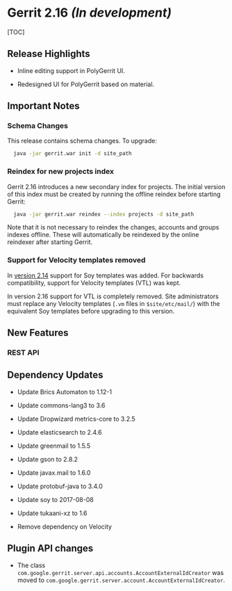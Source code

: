 # Gerrit 2.16 *(In development)*

[TOC]

## Release Highlights

* Inline editing support in PolyGerrit UI.

* Redesigned UI for PolyGerrit based on material.

## Important Notes

### Schema Changes

This release contains schema changes. To upgrade:

``` sh
  java -jar gerrit.war init -d site_path
```

### Reindex for new projects index

Gerrit 2.16 introduces a new secondary index for projects. The initial version
of this index must be created by running the offline reindex before starting
Gerrit:

``` sh
  java -jar gerrit.war reindex --index projects -d site_path
```

Note that it is not necessary to reindex the changes, accounts and groups
indexes offline. These will automatically be reindexed by the online reindexer
after starting Gerrit.

### Support for Velocity templates removed

In [version 2.14](2.14.md) support for Soy templates was added. For backwards
compatibility, support for Velocity templates (VTL) was kept.

In version 2.16 support for VTL is completely removed. Site administrators must
replace any Velocity templates (`.vm` files in `$site/etc/mail/`) with the equivalent
Soy templates before upgrading to this version.

## New Features

### REST API

## Dependency Updates

* Update Brics Automaton to 1.12-1

* Update commons-lang3 to 3.6

* Update Dropwizard metrics-core to 3.2.5

* Update elasticsearch to 2.4.6

* Update greenmail to 1.5.5

* Update gson to 2.8.2

* Update javax.mail to 1.6.0

* Update protobuf-java to 3.4.0

* Update soy to 2017-08-08

* Update tukaani-xz to 1.6

* Remove dependency on Velocity

## Plugin API changes

* The class `com.google.gerrit.server.api.accounts.AccountExternalIdCreator` was
  moved to `com.google.gerrit.server.account.AccountExternalIdCreator`.
